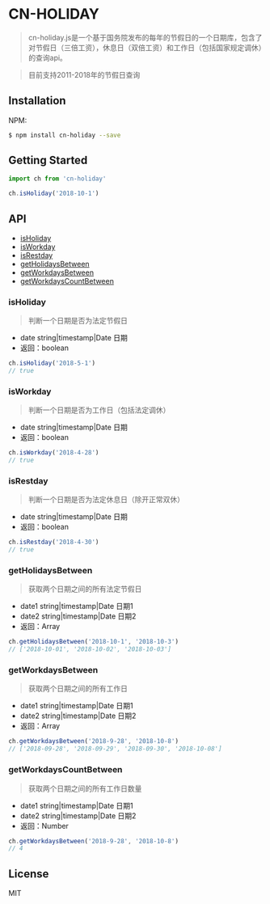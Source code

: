 # CN-HOLIDAY

> cn-holiday.js是一个基于国务院发布的每年的节假日的一个日期库，包含了对节假日（三倍工资），休息日（双倍工资）和工作日（包括国家规定调休）的查询api。

> 目前支持2011-2018年的节假日查询

## Installation

NPM:
```bash
$ npm install cn-holiday --save
```

## Getting Started

```javascript
import ch from 'cn-holiday'

ch.isHoliday('2018-10-1')
```

## API

* [isHoliday](#isholiday)
* [isWorkday](#isworkday)
* [isRestday](#isrestday)
* [getHolidaysBetween](#getholidaysbetween)
* [getWorkdaysBetween](#getworkdaysbetween)
* [getWorkdaysCountBetween](#getWorkdayscountbetween)

### isHoliday
> 判断一个日期是否为法定节假日
- date string|timestamp|Date 日期
- 返回：boolean
```javascript
ch.isHoliday('2018-5-1')
// true
```

### isWorkday
> 判断一个日期是否为工作日（包括法定调休）
- date string|timestamp|Date 日期
- 返回：boolean
```javascript
ch.isWorkday('2018-4-28')
// true
```

### isRestday
> 判断一个日期是否为法定休息日（除开正常双休）
- date string|timestamp|Date 日期
- 返回：boolean
```javascript
ch.isRestday('2018-4-30')
// true
```

### getHolidaysBetween
> 获取两个日期之间的所有法定节假日
- date1 string|timestamp|Date 日期1
- date2 string|timestamp|Date 日期2
- 返回：Array
```javascript
ch.getHolidaysBetween('2018-10-1', '2018-10-3')
// ['2018-10-01', '2018-10-02', '2018-10-03']
```

### getWorkdaysBetween
> 获取两个日期之间的所有工作日
- date1 string|timestamp|Date 日期1
- date2 string|timestamp|Date 日期2
- 返回：Array
```javascript
ch.getWorkdaysBetween('2018-9-28', '2018-10-8')
// ['2018-09-28', '2018-09-29', '2018-09-30', '2018-10-08']
```

### getWorkdaysCountBetween
> 获取两个日期之间的所有工作日数量
- date1 string|timestamp|Date 日期1
- date2 string|timestamp|Date 日期2
- 返回：Number
```javascript
ch.getWorkdaysBetween('2018-9-28', '2018-10-8')
// 4
```

## License
MIT